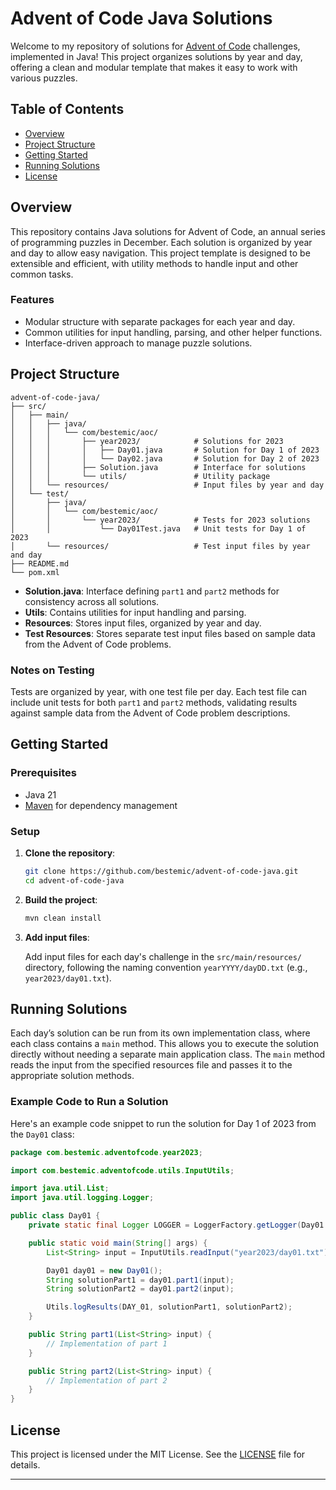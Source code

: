 # Advent of Code Java Solutions

Welcome to my repository of solutions for [Advent of Code](https://adventofcode.com/) challenges, implemented in Java!
This project organizes solutions by year and day, offering a clean and modular template that makes it easy to work with
various puzzles.

## Table of Contents

- [Overview](#overview)
- [Project Structure](#project-structure)
- [Getting Started](#getting-started)
- [Running Solutions](#running-solutions)
- [License](#license)

## Overview

This repository contains Java solutions for Advent of Code, an annual series of programming puzzles in December. Each
solution is organized by year and day to allow easy navigation. This project template is designed to be extensible and
efficient, with utility methods to handle input and other common tasks.

### Features

- Modular structure with separate packages for each year and day.
- Common utilities for input handling, parsing, and other helper functions.
- Interface-driven approach to manage puzzle solutions.

## Project Structure

```plaintext
advent-of-code-java/
├── src/
│   ├── main/
│   │   ├── java/
│   │   │   └── com/bestemic/aoc/
│   │   │       ├── year2023/            # Solutions for 2023
│   │   │       │   ├── Day01.java       # Solution for Day 1 of 2023
│   │   │       │   └── Day02.java       # Solution for Day 2 of 2023
│   │   │       ├── Solution.java        # Interface for solutions
│   │   │       └── utils/               # Utility package
│   │   └── resources/                   # Input files by year and day
│   └── test/
│       ├── java/
│       │   └── com/bestemic/aoc/
│       │       └── year2023/            # Tests for 2023 solutions
│       │           └── Day01Test.java   # Unit tests for Day 1 of 2023
│       └── resources/                   # Test input files by year and day
├── README.md
└── pom.xml
```

- **Solution.java**: Interface defining `part1` and `part2` methods for consistency across all solutions.
- **Utils**: Contains utilities for input handling and parsing.
- **Resources**: Stores input files, organized by year and day.
- **Test Resources**: Stores separate test input files based on sample data from the Advent of Code problems.

### Notes on Testing

Tests are organized by year, with one test file per day. Each test file can include unit tests for both `part1`
and `part2` methods, validating results against sample data from the Advent of Code problem descriptions.

## Getting Started

### Prerequisites

- Java 21
- [Maven](https://maven.apache.org/) for dependency management

### Setup

1. **Clone the repository**:
   ```bash
   git clone https://github.com/bestemic/advent-of-code-java.git
   cd advent-of-code-java
   ```

2. **Build the project**:
   ```bash
   mvn clean install
   ```

3. **Add input files**:

   Add input files for each day's challenge in the `src/main/resources/` directory, following the naming
   convention `yearYYYY/dayDD.txt` (e.g., `year2023/day01.txt`).

## Running Solutions

Each day’s solution can be run from its own implementation class, where each class contains a `main` method. This allows
you to execute the solution directly without needing a separate main application class. The `main` method reads the
input from the specified resources file and passes it to the appropriate solution methods.

### Example Code to Run a Solution

Here's an example code snippet to run the solution for Day 1 of 2023 from the `Day01` class:

```java
package com.bestemic.adventofcode.year2023;

import com.bestemic.adventofcode.utils.InputUtils;

import java.util.List;
import java.util.logging.Logger;

public class Day01 {
    private static final Logger LOGGER = LoggerFactory.getLogger(Day01.class);

    public static void main(String[] args) {
        List<String> input = InputUtils.readInput("year2023/day01.txt");

        Day01 day01 = new Day01();
        String solutionPart1 = day01.part1(input);
        String solutionPart2 = day01.part2(input);

        Utils.logResults(DAY_01, solutionPart1, solutionPart2);
    }

    public String part1(List<String> input) {
        // Implementation of part 1
    }

    public String part2(List<String> input) {
        // Implementation of part 2
    }
}
```

## License

This project is licensed under the MIT License. See the [LICENSE](LICENSE) file for details.

---
